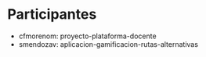 # Participantes

- cfmorenom: proyecto-plataforma-docente
- smendozav: aplicacion-gamificacion-rutas-alternativas
